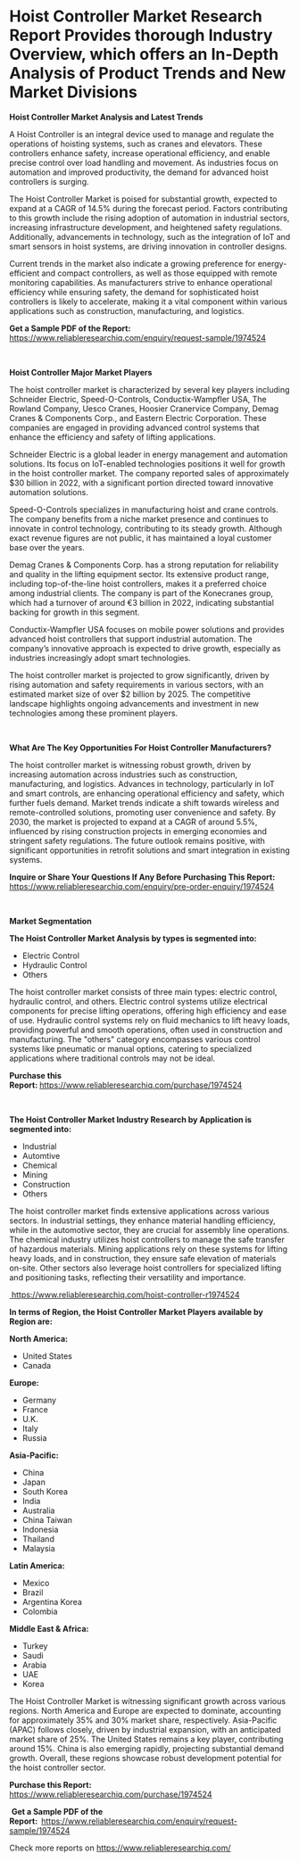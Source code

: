 <p><h1>Hoist Controller Market Research Report Provides thorough Industry Overview, which offers an In-Depth Analysis of Product Trends and New Market Divisions</h1></p><p><strong>Hoist Controller Market Analysis and Latest Trends</strong></p>
<p><p>A Hoist Controller is an integral device used to manage and regulate the operations of hoisting systems, such as cranes and elevators. These controllers enhance safety, increase operational efficiency, and enable precise control over load handling and movement. As industries focus on automation and improved productivity, the demand for advanced hoist controllers is surging.</p><p>The Hoist Controller Market is poised for substantial growth, expected to expand at a CAGR of 14.5% during the forecast period. Factors contributing to this growth include the rising adoption of automation in industrial sectors, increasing infrastructure development, and heightened safety regulations. Additionally, advancements in technology, such as the integration of IoT and smart sensors in hoist systems, are driving innovation in controller designs. </p><p>Current trends in the market also indicate a growing preference for energy-efficient and compact controllers, as well as those equipped with remote monitoring capabilities. As manufacturers strive to enhance operational efficiency while ensuring safety, the demand for sophisticated hoist controllers is likely to accelerate, making it a vital component within various applications such as construction, manufacturing, and logistics.</p></p>
<p><strong>Get a Sample PDF of the Report:&nbsp;</strong> <a href="https://www.reliableresearchiq.com/enquiry/request-sample/1974524?utm_campaign=2144&utm_medium=2&utm_source=Github&utm_content=ia&utm_term=17022025&utm_id=hoist-controller">https://www.reliableresearchiq.com/enquiry/request-sample/1974524</a></p>
<p>&nbsp;</p>
<p><strong>Hoist Controller Major Market Players</strong></p>
<p><p>The hoist controller market is characterized by several key players including Schneider Electric, Speed-O-Controls, Conductix-Wampfler USA, The Rowland Company, Uesco Cranes, Hoosier Cranervice Company, Demag Cranes & Components Corp., and Eastern Electric Corporation. These companies are engaged in providing advanced control systems that enhance the efficiency and safety of lifting applications.</p><p>Schneider Electric is a global leader in energy management and automation solutions. Its focus on IoT-enabled technologies positions it well for growth in the hoist controller market. The company reported sales of approximately $30 billion in 2022, with a significant portion directed toward innovative automation solutions.</p><p>Speed-O-Controls specializes in manufacturing hoist and crane controls. The company benefits from a niche market presence and continues to innovate in control technology, contributing to its steady growth. Although exact revenue figures are not public, it has maintained a loyal customer base over the years.</p><p>Demag Cranes & Components Corp. has a strong reputation for reliability and quality in the lifting equipment sector. Its extensive product range, including top-of-the-line hoist controllers, makes it a preferred choice among industrial clients. The company is part of the Konecranes group, which had a turnover of around €3 billion in 2022, indicating substantial backing for growth in this segment.</p><p>Conductix-Wampfler USA focuses on mobile power solutions and provides advanced hoist controllers that support industrial automation. The company’s innovative approach is expected to drive growth, especially as industries increasingly adopt smart technologies.</p><p>The hoist controller market is projected to grow significantly, driven by rising automation and safety requirements in various sectors, with an estimated market size of over $2 billion by 2025. The competitive landscape highlights ongoing advancements and investment in new technologies among these prominent players.</p></p>
<p>&nbsp;</p>
<p><strong>What Are The Key Opportunities For Hoist Controller Manufacturers?</strong></p>
<p><p>The hoist controller market is witnessing robust growth, driven by increasing automation across industries such as construction, manufacturing, and logistics. Advances in technology, particularly in IoT and smart controls, are enhancing operational efficiency and safety, which further fuels demand. Market trends indicate a shift towards wireless and remote-controlled solutions, promoting user convenience and safety. By 2030, the market is projected to expand at a CAGR of around 5.5%, influenced by rising construction projects in emerging economies and stringent safety regulations. The future outlook remains positive, with significant opportunities in retrofit solutions and smart integration in existing systems.</p></p>
<p><strong>Inquire or Share Your Questions If Any Before Purchasing This Report:</strong> <a href="https://www.reliableresearchiq.com/enquiry/pre-order-enquiry/1974524?utm_campaign=2144&utm_medium=2&utm_source=Github&utm_content=ia&utm_term=17022025&utm_id=hoist-controller">https://www.reliableresearchiq.com/enquiry/pre-order-enquiry/1974524</a></p>
<p>&nbsp;</p>
<p><strong>Market Segmentation</strong></p>
<p><strong>The Hoist Controller Market Analysis by types is segmented into:</strong></p>
<p><ul><li>Electric Control</li><li>Hydraulic Control</li><li>Others</li></ul></p>
<p><p>The hoist controller market consists of three main types: electric control, hydraulic control, and others. Electric control systems utilize electrical components for precise lifting operations, offering high efficiency and ease of use. Hydraulic control systems rely on fluid mechanics to lift heavy loads, providing powerful and smooth operations, often used in construction and manufacturing. The "others" category encompasses various control systems like pneumatic or manual options, catering to specialized applications where traditional controls may not be ideal.</p></p>
<p><strong>Purchase this Report:&nbsp;</strong><a href="https://www.reliableresearchiq.com/purchase/1974524?utm_campaign=2144&utm_medium=2&utm_source=Github&utm_content=ia&utm_term=17022025&utm_id=hoist-controller">https://www.reliableresearchiq.com/purchase/1974524</a></p>
<p>&nbsp;</p>
<p><strong>The Hoist Controller Market Industry Research by Application is segmented into:</strong></p>
<p><ul><li>Industrial</li><li>Automtive</li><li>Chemical</li><li>Mining</li><li>Construction</li><li>Others</li></ul></p>
<p><p>The hoist controller market finds extensive applications across various sectors. In industrial settings, they enhance material handling efficiency, while in the automotive sector, they are crucial for assembly line operations. The chemical industry utilizes hoist controllers to manage the safe transfer of hazardous materials. Mining applications rely on these systems for lifting heavy loads, and in construction, they ensure safe elevation of materials on-site. Other sectors also leverage hoist controllers for specialized lifting and positioning tasks, reflecting their versatility and importance.</p></p>
<p><a href="https://www.reliableresearchiq.com/hoist-controller-r1974524?utm_campaign=2144&utm_medium=2&utm_source=Github&utm_content=ia&utm_term=17022025&utm_id=hoist-controller">&nbsp;https://www.reliableresearchiq.com/hoist-controller-r1974524</a></p>
<p><strong>In terms of Region, the Hoist Controller Market Players available by Region are:</strong></p>
<p>
    <p> <strong> North America: </strong>
        <ul>
            <li>United States</li>
            <li>Canada</li>
        </ul>
        </p> 
    <p> <strong> Europe: </strong>
        <ul>
            <li>Germany</li>
            <li>France</li>
            <li>U.K.</li>
            <li>Italy</li>
            <li>Russia</li>
        </ul>
        </p> 
    <p> <strong> Asia-Pacific: </strong>
        <ul>
            <li>China</li>
            <li>Japan</li>
            <li>South Korea</li>
            <li>India</li>
            <li>Australia</li>
            <li>China Taiwan</li>
            <li>Indonesia</li>
            <li>Thailand</li>
            <li>Malaysia</li>
        </ul>
        </p> 
    <p> <strong> Latin America: </strong>
        <ul>
            <li>Mexico</li>
            <li>Brazil</li>
            <li>Argentina Korea</li>
            <li>Colombia</li>
        </ul>
        </p> 
    <p> <strong> Middle East & Africa: </strong>
        <ul>
            <li>Turkey</li>
            <li>Saudi</li>
            <li>Arabia</li>
            <li>UAE</li>
            <li>Korea</li>
        </ul>
    </p>
    </p>
<p><p>The Hoist Controller Market is witnessing significant growth across various regions. North America and Europe are expected to dominate, accounting for approximately 35% and 30% market share, respectively. Asia-Pacific (APAC) follows closely, driven by industrial expansion, with an anticipated market share of 25%. The United States remains a key player, contributing around 15%. China is also emerging rapidly, projecting substantial demand growth. Overall, these regions showcase robust development potential for the hoist controller sector.</p></p>
<p><strong>Purchase this Report: </strong><a href="https://www.reliableresearchiq.com/purchase/1974524?utm_campaign=2144&utm_medium=2&utm_source=Github&utm_content=ia&utm_term=17022025&utm_id=hoist-controller">https://www.reliableresearchiq.com/purchase/1974524</a></p>
<p>&nbsp;<strong>Get a Sample PDF of the Report:&nbsp;&nbsp;</strong><a href="https://www.reliableresearchiq.com/enquiry/request-sample/1974524?utm_campaign=2144&utm_medium=2&utm_source=Github&utm_content=ia&utm_term=17022025&utm_id=hoist-controller">https://www.reliableresearchiq.com/enquiry/request-sample/1974524</a></p>
<p><strong></strong></p>
<p>Check more reports on <a href="https://www.reliableresearchiq.com/?utm_campaign=2144&utm_medium=2&utm_source=Github&utm_content=ia&utm_term=17022025&utm_id=hoist-controller">https://www.reliableresearchiq.com/</a></p>
